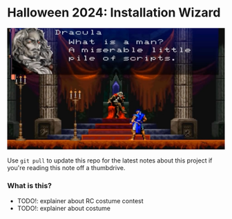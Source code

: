 # Halloween 2024: Installation Wizard
![_What is a man? A miserable little pile of scripts._](assets-gh/dracula.png)

Use `git pull` to update this repo for the latest notes about this project if you're reading this note off a thumbdrive.

### What is this?
- TODO!: explainer about RC costume contest
- TODO!: explainer about costume

###
